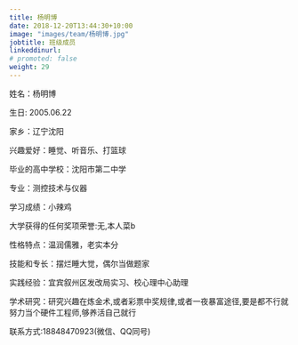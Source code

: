 ```yaml
---
title: 杨明博
date: 2018-12-20T13:44:30+10:00
image: "images/team/杨明博.jpg"
jobtitle: 班级成员
linkeddinurl:
# promoted: false
weight: 29
---
```


姓名：杨明博

生日: 2005.06.22

家乡：辽宁沈阳

兴趣爱好：睡觉、听音乐、打篮球

毕业的高中学校：沈阳市第二中学

专业：测控技术与仪器

学习成绩：小辣鸡

大学获得的任何奖项荣誉:无,本人菜b

性格特点：温润儒雅，老实本分

技能和专长：摆烂睡大觉，偶尔当做题家

实践经验：宜宾叙州区发改局实习、校心理中心助理

学术研究：研究兴趣在炼金术,或者彩票中奖规律,或者一夜暴富途径,要是都不行就努力当个硬件工程师,够养活自己就行

联系方式:18848470923(微信、QQ同号)






